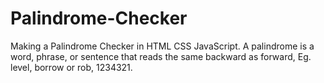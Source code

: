 # Palindrome-Checker
Making a Palindrome Checker in HTML CSS JavaScript.
A palindrome is a word, phrase, or sentence that reads the same backward as forward, Eg. level, borrow or rob, 1234321.
